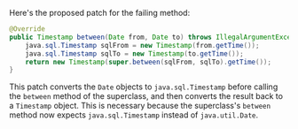 Here's the proposed patch for the failing method:

```java
@Override
public Timestamp between(Date from, Date to) throws IllegalArgumentException {
    java.sql.Timestamp sqlFrom = new Timestamp(from.getTime());
    java.sql.Timestamp sqlTo = new Timestamp(to.getTime());
    return new Timestamp(super.between(sqlFrom, sqlTo).getTime());
}
```

This patch converts the `Date` objects to `java.sql.Timestamp` before calling the `between` method of the superclass, and then converts the result back to a `Timestamp` object. This is necessary because the superclass's `between` method now expects `java.sql.Timestamp` instead of `java.util.Date`.